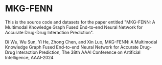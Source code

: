 # MKG-FENN
This is the source code and datasets for the paper entitled "MKG-FENN: A Multimodal Knowledge Graph Fused End-to-end Neural Network for Accurate Drug-Drug Interaction Prediction".

Di Wu, Wu Sun, Yi He, Zhong Chen, and Xin Luo, MKG-FENN: A Multimodal Knowledge Graph Fused End-to-end Neural Network for Accurate Drug-Drug Interaction Prediction, The 38th AAAI Conference on Artificial Intelligence, AAAI-2024
